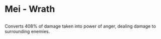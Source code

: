 # Mei - Wrath

## 

Converts 408% of damage taken into power of anger, dealing damage to surrounding enemies.